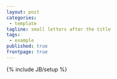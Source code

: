 ```yaml
---
layout: post
categories: 
 - template
tagline: small letters after the title
tags: 
 - example
published: true
frontpage: true
---
```




{% include JB/setup %}
